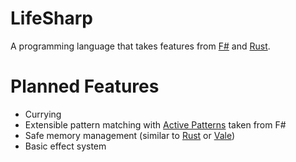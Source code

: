 # LifeSharp
A programming language that takes features from [F#](https://fsharp.org/) and [Rust](https://www.rust-lang.org/).

# Planned Features
- Currying
- Extensible pattern matching with [Active Patterns](https://docs.microsoft.com/en-us/dotnet/fsharp/language-reference/active-patterns) taken from F#
- Safe memory management (similar to [Rust](https://www.rust-lang.org/) or [Vale](https://vale.dev/))
- Basic effect system
